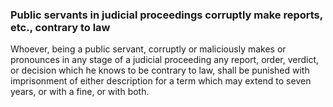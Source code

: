 ### Public servants in judicial proceedings corruptly make reports, etc., contrary to law

Whoever, being a public servant, corruptly or maliciously makes or pronounces in any stage of a judicial proceeding any report, order, verdict, or decision which he knows to be contrary to law, shall be punished with imprisonment of either description for a term which may extend to seven years, or with a fine, or with both.
